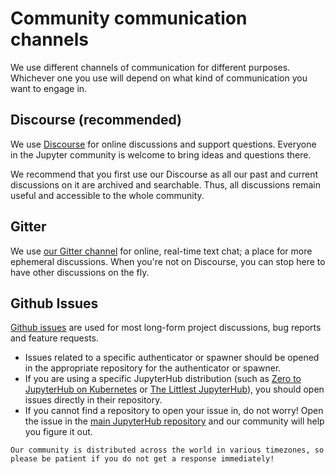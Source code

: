 # Community communication channels

We use different channels of communication for different purposes. Whichever one you use will depend on what kind of communication you want to engage in.

## Discourse (recommended)

We use [Discourse](https://discourse.jupyter.org) for online discussions and support questions. Everyone in the Jupyter community is welcome to bring ideas and questions there.

We recommend that you first use our Discourse as all our past and current discussions on it are archived and searchable. Thus, all discussions remain useful and accessible to the whole community.

## Gitter

We use [our Gitter channel](https://gitter.im/jupyterhub/jupyterhub) for online, real-time text chat; a place for more ephemeral discussions. When you're not on Discourse, you can stop here to have other discussions on the fly.

## Github Issues

[Github issues](https://docs.github.com/en/issues/tracking-your-work-with-issues/about-issues) are used for most long-form project discussions, bug reports and feature requests.

- Issues related to a specific authenticator or spawner should be opened in the appropriate repository for the authenticator or spawner. 
- If you are using a specific JupyterHub distribution (such as [Zero to JupyterHub on Kubernetes](http://github.com/jupyterhub/zero-to-jupyterhub-k8s) or [The Littlest JupyterHub](http://github.com/jupyterhub/the-littlest-jupyterhub/)), you should open issues directly in their repository.
- If you cannot find a repository to open your issue in, do not worry! Open the issue in the [main JupyterHub repository](https://github.com/jupyterhub/jupyterhub/) and our community will help you figure it out.

```{note}
Our community is distributed across the world in various timezones, so please be patient if you do not get a response immediately!
```
